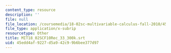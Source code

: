 ```yaml
---
content_type: resource
description: ''
file: null
file_location: /coursemedia/18-02sc-multivariable-calculus-fall-2010/45edd4af9227d5a942c99b6bee377d97_MIT18_02SCF10Rec_33_300k.srt
file_type: application/x-subrip
resourcetype: Other
title: MIT18_02SCF10Rec_33_300k.srt
uid: 45edd4af-9227-d5a9-42c9-9b6bee377d97
---
```

